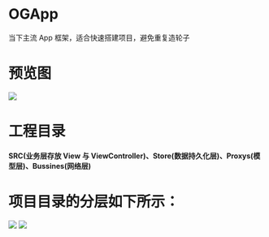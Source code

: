 # OGApp
当下主流 App 框架，适合快速搭建项目，避免重复造轮子
# 预览图
![](https://github.com/ChenHuangGitHub/OGApp/blob/master/Pic/1.gif)
# 工程目录
#### SRC(业务层存放 View 与 ViewController)、Store(数据持久化层)、Proxys(模型层)、Bussines(网络层)
# 项目目录的分层如下所示：
![](https://github.com/ChenHuangGitHub/OGApp/blob/master/Pic/2.png)  ![](https://github.com/ChenHuangGitHub/OGApp/blob/master/Pic/3.png)

